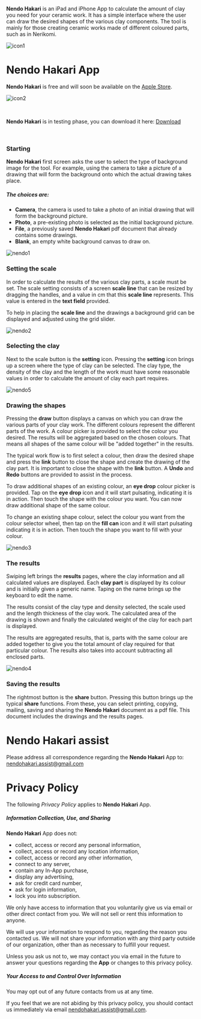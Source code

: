 
**Nendo Hakari** is an iPad and iPhone App to calculate the amount of clay you need for your ceramic work. It has a simple interface 
where the user can draw the desired shapes of the various clay components. The tool is mainly for those 
creating ceramic works made of different coloured parts, such as in Nerikomi.

![icon1](images/pot-180.png)

# **Nendo Hakari App**


**Nendo Hakari** is free and will soon be available on the [Apple Store]().

![icon2](images/app-store.jpg)

&nbsp;
&nbsp;
&nbsp;

**Nendo Hakari** is in testing phase, you can download it here: [Download](https://testflight.apple.com/join/xr6TowqB) 
           
&nbsp;
&nbsp;
&nbsp;
&nbsp;
&nbsp;

### **Starting**

**Nendo Hakari** first screen asks the user to select the type of background image for the tool. For example, 
using the camera to take a picture of a drawing that will form the background onto which the actual drawing takes place.

##### The choices are: 

- **Camera**, the camera is used to take a photo of an initial drawing that will form the background picture.
- **Photo**, a pre-existing photo is selected as the initial background picture.
- **File**, a previously saved **Nendo Hakari** pdf document that already contains some drawings.
- **Blank**, an empty white background canvas to draw on.

![nendo1](images/ipad3g/ipadv1.png)

### **Setting the scale**

In order to calculate the results of the various clay parts, a scale must be set. 
The scale setting consists of a screen **scale line** that can be resized by dragging the handles, 
and a value in cm that this **scale line** represents. This value is entered in the **text field** provided.

To help in placing the **scale line** and the drawings a background grid can be displayed and adjusted using the grid slider.

![nendo2](images/ipad3g/ipadv2.png)

### **Selecting the clay**

Next to the scale button is the **setting** icon. Pressing the **setting** icon brings up a screen where the type of clay can be selected. 
The clay type, the density of the clay and the length of the work must have some reasonable values 
in order to calculate the amount of clay each part requires.

![nendo5](images/ipad3g/ipadv5.png)


### **Drawing the shapes**

Pressing the **draw** button displays a canvas on which you can draw the various parts of your clay work.
The different colours represent the different parts of the work. A colour picker is provided to select the colour you desired.
The results will be aggregated based on the chosen colours. That means all shapes of the same colour 
will be "added together" in the results.

The typical work flow is to first select a colour, then draw the desired shape and press the **link** button 
to close the shape and create the drawing of the clay part. It is important to close the shape with the **link** button.
A **Undo** and **Redo** buttons are provided to assist in the process.

To draw additional shapes of an existing colour, an **eye drop** colour picker is provided. 
Tap on the **eye drop** icon and it will start pulsating, indicating it is in action. 
Then touch the shape with the colour you want. You can now draw additional shape of the same colour.

To change an existing shape colour, select the colour you want from the colour selector wheel, then 
 tap on the **fill can** icon and it will start pulsating indicating it is in action. 
Then touch the shape you want to fill with your colour. 


![nendo3](images/ipad3g/ipadv3.png)

### **The results**

Swiping left brings the **results** pages, where the clay information and all calculated values are displayed. 
Each **clay part** is displayed by its colour and is initially given a generic name. Taping on the name 
brings up the keyboard to edit the name.  

The results consist of the clay type and density selected, the scale used and the length thickness of the clay work.
The calculated area of the drawing is shown and finally the calculated weight of the clay for each part is displayed.

The results are aggregated results, that is, parts with the same colour are added together to give you 
the total amount of clay required for that particular colour. 
The results also takes into account subtracting all enclosed parts.

![nendo4](images/ipad3g/ipadv4.png)

### **Saving the results**

The rightmost button is the **share** button. Pressing this button brings up the typical **share** functions.
From these, you can select printing, copying, mailing, saving and sharing 
the **Nendo Hakari** document as a pdf file. This document includes the drawings and the results pages.


# Nendo Hakari assist

Please address all correspondence regarding the **Nendo Hakari** App to: <nendohakari.assist@gmail.com>

# Privacy Policy
 
The following *Privacy Policy* applies to **Nendo Hakari** App.
 
##### Information Collection, Use, and Sharing
 
**Nendo Hakari** App does not:
 
 * collect, access or record any personal information,
 * collect, access or record any location information,
 * collect, access or record any other information,
 * connect to any server,
 * contain any In-App purchase,
 * display any advertising,
 * ask for credit card number, 
 * ask for login information,
 * lock you into subscription.
   
 We only have access to information that you voluntarily give us via email 
 or other direct contact from you. We will not sell or rent this information to anyone.
 
 We will use your information to respond to you, regarding the reason you contacted us. 
 We will not share your information with any third party outside of our organization, 
 other than as necessary to fulfill your request.
 
 Unless you ask us not to, we may contact you via email in the future to answer your 
 questions regarding the **App** 
 or changes to this privacy policy.
 
##### Your Access to and Control Over Information 
 
You may opt out of any future contacts from us at any time. 
 
If you feel that we are not abiding by this privacy policy, you should contact us 
immediately via email <nendohakari.assist@gmail.com>.
 